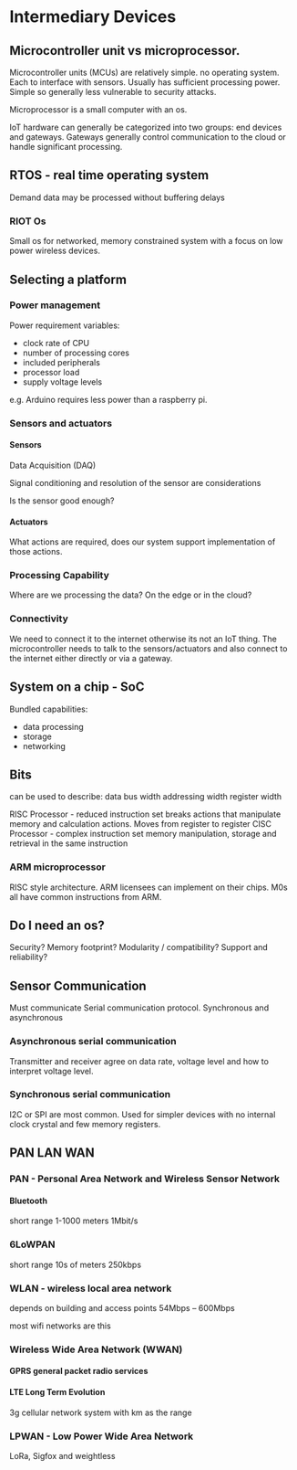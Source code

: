# Intermediary Devices

## Microcontroller unit vs microprocessor.
Microcontroller units (MCUs) are relatively simple. no operating system.
Each to interface with sensors.
Usually has sufficient processing power.
Simple so generally less vulnerable to security attacks.

Microprocessor is a small computer with an os. 


IoT hardware can  generally be categorized into two groups: end devices and gateways.
Gateways generally control communication to the cloud or handle significant processing.

## RTOS - real time operating system

Demand data may be processed without buffering delays

### RIOT Os 
Small os for networked, memory constrained system with a focus on low power wireless devices.

## Selecting a platform

### Power management

Power requirement variables:
- clock rate of CPU
- number of processing cores
- included peripherals
- processor load
- supply voltage levels

e.g. Arduino requires less power than a raspberry pi.

### Sensors and actuators

#### Sensors
Data Acquisition (DAQ)

Signal conditioning and resolution of the sensor are considerations

Is the sensor good enough?

#### Actuators

What actions are required, does our system support implementation of those actions.

### Processing Capability

Where are we processing the data?  On the edge or in the cloud?

### Connectivity

We need to connect it to the internet otherwise its not an IoT thing.  The microcontroller needs to
talk to the sensors/actuators and also connect to the internet either directly or via a gateway.

## System on a chip - SoC

Bundled capabilities:
- data processing
- storage
- networking

## Bits
can be used to describe:
data bus width
addressing width
register width

RISC Processor - reduced instruction set
breaks actions that manipulate memory and calculation actions. Moves from register to register
CISC Processor - complex instruction set
memory manipulation, storage and retrieval in the same instruction

### ARM microprocessor
RISC style architecture.  ARM licensees can implement on their chips. M0s all have common instructions from ARM.

## Do I need an os?
Security? Memory footprint? Modularity / compatibility? Support and reliability?

## Sensor Communication
Must communicate
Serial communication protocol.
Synchronous and asynchronous

### Asynchronous serial communication

Transmitter and receiver agree on data rate, voltage level and how to interpret voltage level.


### Synchronous serial communication
I2C or SPI are most common.  Used for simpler devices with no internal clock
crystal and few memory registers.


## PAN LAN WAN

### PAN - Personal Area Network and Wireless Sensor Network

#### Bluetooth
short range 1-1000 meters
1Mbit/s

### 6LoWPAN
short range 10s of meters
250kbps

### WLAN - wireless local area network
depends on building and access points
54Mbps – 600Mbps

most wifi networks are this

### Wireless Wide Area Network (WWAN)

#### GPRS general packet radio services

#### LTE Long Term Evolution
3g cellular network system with km as the range

### LPWAN - Low Power Wide Area Network
LoRa, Sigfox and weightless






